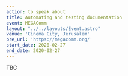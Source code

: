 ```yaml
---
action: to speak about
title: Automating and testing documentation
event: MEGAComm
layout: "../../layouts/Event.astro"
venue: 'Cinema City, Jerusalem'
pre_url: 'https://megacomm.org/'
start_date: 2020-02-27
end_date: 2020-02-27
---
```

TBC
